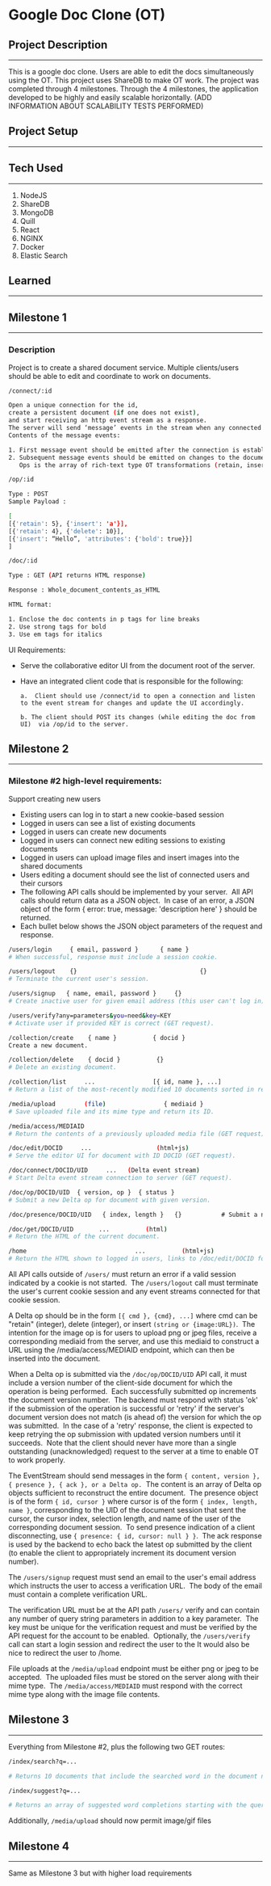 # Google Doc Clone (OT)

## Project Description

---

This is a google doc clone. Users are able to edit the docs simultaneously using the OT. This project uses ShareDB to make OT work. The project was completed through 4 milestones. Through the 4 milestones, the application developed to be highly and easily scalable horizontally.
(ADD INFORMATION ABOUT SCALABILITY TESTS PERFORMED)

## Project Setup

---

## Tech Used

---

1. NodeJS
2. ShareDB
3. MongoDB
4. Quill
5. React
6. NGINX
7. Docker
8. Elastic Search

## Learned

---

## Milestone 1

---

### Description

Project is to create a shared document service. Multiple clients/users should be able to edit and coordinate to work on documents.

```bash
/connect/:id

Open a unique connection for the id,
create a persistent document (if one does not exist),
and start receiving an http event stream as a response.
The server will send ‘message’ events in the stream when any connected user modifies the document.
Contents of the message events:

1. First message event should be emitted after the connection is established with format {data: {content: oplist}} where the ops here must represent the whole operation array for the whole document initially.
2. Subsequent message events should be emitted on changes to the document from users {data: array_of_oplists}
   Ops is the array of rich-text type OT transformations (retain, insert, delete). The operations should support “bold” and “italics” attributes. For an example of an “ops”
```

```bash
/op/:id

Type : POST
Sample Payload :

[
[{'retain': 5}, {'insert': 'a'}],
[{'retain': 4}, {'delete': 10}],
[{'insert': “Hello”, 'attributes': {'bold': true}}]
]
```

```bash
/doc/:id

Type : GET (API returns HTML response)

Response : Whole_document_contents_as_HTML

HTML format:

1. Enclose the doc contents in p tags for line breaks
2. Use strong tags for bold
3. Use em tags for italics
```

UI Requirements:

- Serve the collaborative editor UI from the document root of the server.
- Have an integrated client code that is responsible for the following:

      a.  Client should use /connect/id to open a connection and listen to the event stream for changes and update the UI accordingly.

      b. The client should POST its changes (while editing the doc from UI)  via /op/id to the server.

## Milestone 2

---

### Milestone #2 high-level requirements:

Support creating new users

- Existing users can log in to start a new cookie-based session
- Logged in users can see a list of existing documents
- Logged in users can create new documents
- Logged in users can connect new editing sessions to existing documents
- Logged in users can upload image files and insert images into the shared documents
- Users editing a document should see the list of connected users and their cursors
- The following API calls should be implemented by your server.  All API calls should return data as a JSON object.  In case of an error, a JSON object of the form { error: true, message: 'description here' } should be returned.
- Each bullet below shows the JSON object parameters of the request and response.

```bash
/users/login     { email, password }      { name }             
# When successful, response must include a session cookie.
```

```bash
/users/logout    {}                                  {}                       
# Terminate the current user's session.
```

```bash
/users/signup   { name, email, password }     {}             
# Create inactive user for given email address (this user can't log in).
```

```bash
/users/verify?any=parameters&you=need&key=KEY   
# Activate user if provided KEY is correct (GET request).
```

```bash
/collection/create    { name }          { docid }                   
Create a new document.
```

```bash
/collection/delete    { docid }          {}                             
# Delete an existing document.
```

```bash
/collection/list     ...                [{ id, name }, ...]                 
# Return a list of the most-recently modified 10 documents sorted in reverse chronological order.
```

```bash
/media/upload        (file)                { mediaid }               
# Save uploaded file and its mime type and return its ID.
```

```bash
/media/access/MEDIAID                                               
# Return the contents of a previously uploaded media file (GET request).
```

```bash
/doc/edit/DOCID     ...                  (html+js)                   
# Serve the editor UI for document with ID DOCID (GET request).
```

```bash
/doc/connect/DOCID/UID     ...   (Delta event stream)   
# Start Delta event stream connection to server (GET request).
```

```bash
/doc/op/DOCID/UID  { version, op }  { status }               
# Submit a new Delta op for document with given version.
```

```bash
/doc/presence/DOCID/UID   { index, length }   {}           # Submit a new cursor location index and selection length.
```

```bash
/doc/get/DOCID/UID       ...          (html)                       
# Return the HTML of the current document.
```

```bash
/home                              ...          (html+js)                   
# Return the HTML shown to logged in users, links to /doc/edit/DOCID for the most-recently modified 10 documents along with "delete" links for them, a form field to create new documents (via the /collection/create call), and a Logout button.
```

All API calls outside of `/users/` must return an error if a valid session indicated by a cookie is not started.  The `/users/logout` call must terminate the user's current cookie session and any event streams connected for that cookie session.

A Delta op should be in the form `[{ cmd }, {cmd}, ...]` where cmd can be "retain" (integer), delete (integer), or insert `(string or {image:URL})`.  The intention for the image op is for users to upload png or jpeg files, receive a corresponding mediaid from the server, and use this mediaid to construct a URL using the /media/access/MEDIAID endpoint, which can then be inserted into the document.

When a Delta op is submitted via the `/doc/op/DOCID/UID` API call, it must include a version number of the client-side document for which the operation is being performed.  Each successfully submitted op increments the document version number.  The backend must respond with status 'ok' if the submission of the operation is successful or 'retry' if the server's document version does not match (is ahead of) the version for which the op was submitted.  In the case of a 'retry' response, the client is expected to keep retrying the op submission with updated version numbers until it succeeds.  Note that the client should never have more than a single outstanding (unacknowledged) request to the server at a time to enable OT to work properly.

The EventStream should send messages in the form
`{ content, version }, { presence }, { ack }, or a Delta op.`  The content is an array of Delta op objects sufficient to reconstruct the entire document.  The presence object is of the form `{ id, cursor }` where cursor is of the form `{ index, length, name }`, corresponding to the UID of the document session that sent the cursor, the cursor index, selection length, and name of the user of the corresponding document session.  To send presence indication of a client disconnecting, use `{ presence: { id, cursor: null } }`.  The ack response is used by the backend to echo back the latest op submitted by the client (to enable the client to appropriately increment its document version number).

The `/users/signup` request must send an email to the user's email address which instructs the user to access a verification URL.  The body of the email must contain a complete verification URL.

The verification URL must be at the API path `/users/` verify and can contain any number of query string parameters in addition to a key parameter.  The key must be unique for the verification request and must be verified by the API request for the account to be enabled.  Optionally, the `/users/verify` call can start a login session and redirect the user to the It would also be nice to redirect the user to /home.

File uploads at the `/media/upload` endpoint must be either png or jpeg to be accepted.  The uploaded files must be stored on the server along with their mime type.  The `/media/access/MEDIAID` must respond with the correct mime type along with the image file contents.

## Milestone 3

---

Everything from Milestone #2, plus the following two GET routes:

```bash
/index/search?q=...     

# Returns 10 documents that include the searched word in the document name or body as a JSON array [{docid, name, snippet}, ...], ordered in descending order of relevance.  The snippet is an excerpt from the document that surrounds the search phrase where the search terms are surrounded with <em>...</em> markers.  (Note: Don't forget to remove stop words and use stemming.)
```

```bash
/index/suggest?q=...   

# Returns an array of suggested word completions starting with the queried prefix, sorted in descending order of relevant (at least one suggestion must be returned if any of the documents in the system include a word starting with the specified prefix).  The reult is a JSON array [strings,...], ordered from the most relevant completion first.  The queried prefix is expected to be at least 4 letters long and the returned completions must be at least 1 character longer than the queried prefix.
```

Additionally, `/media/upload` should now permit image/gif files

## Milestone 4

---

Same as Milestone 3 but with higher load requirements
